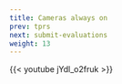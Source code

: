 ```yaml
---
title: Cameras always on
prev: tprs
next: submit-evaluations
weight: 13
---
```


{{< youtube jYdl_o2fruk >}}
